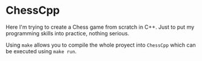 # ChessCpp
Here I'm trying to create a Chess game from scratch in C++. Just to put my programming skills into practice, nothing serious.

Using `make` allows you to compile the whole proyect into `ChessCpp` which can be executed using `make run`.
